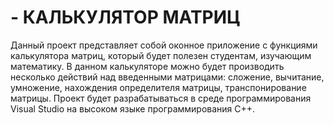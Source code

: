 # - КАЛЬКУЛЯТОР МАТРИЦ
Данный проект представляет собой оконное приложение с функциями калькулятора матриц, который будет полезен студентам, изучающим математику. В данном калькуляторе можно будет производить несколько действий над введенными матрицами: сложение, вычитание, умножение, нахождения определителя матрицы, транспонирование матрицы. Проект будет разрабатываться в среде программирования Visual Studio на высоком языке программирования C++.


